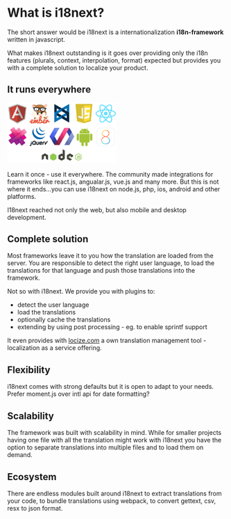 # What is i18next?

The short answer would be i18next is a internationalization **i18n-framework** written in javascript.

What makes i18next outstanding is it goes over providing only the i18n features \(plurals, context, interpolation, format\) expected but provides you with a complete solution to localize your product.

## It runs everywhere

<img src="/assets/frameworks.png" width="50%" />

Learn it once - use it everywhere. The community made integrations for frameworks like react.js, angualar.js, vue.js and many more. But this is not where it ends...you can use i18next on node.js, php, ios, android and other platforms.

I18next reached not only the web, but also mobile and desktop development.

## Complete solution

Most frameworks leave it to you how the translation are loaded from the server. You are responsible to detect the right user language, to load the translations for that language and push those translations into the framework.

Not so with i18next. We provide you with plugins to:

* detect the user language
* load the translations
* optionally cache the translations
* extending by using post processing - eg. to enable sprintf support

It even provides with [locize.com](http://locize.com) a own translation management tool - localization as a service offering.

## Flexibility

i18next comes with strong defaults but it is open to adapt to your needs. Prefer moment.js over intl api for date formatting?

## Scalability

The framework was built with scalability in mind. While for smaller projects having one file with all the translation might work with i18next you have the option to separate translations into multiple files and to load them on demand.

## Ecosystem

There are endless modules built around i18next to extract translations from your code, to bundle translations using webpack, to convert gettext, csv, resx to json format.

